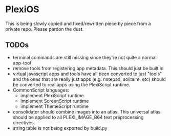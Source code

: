 # PlexiOS

This is being slowly copied and fixed/rewritten piece by piece from a private
repo. Please pardon the dust.

## TODOs

- terminal commands are still missing since they're not quite a normal app-tool
- remove tools from registering app metadata. This should just be built in
- virtual javascript apps and tools have all been converted to just "tools" and
  the ones that are really just apps (e.g. notepad, solitaire, etc) should be
  converted to real apps using the PlexiScript runtime.
- CommonScript languages:
  - implement PlexiScript runtime
  - implement ScreenScript runtime
  - implement ThemeScript runtime
- consolidator should combine images into an atlas. This universal atlas should
  be applied to all PLEXI_IMAGE_B64 text preprocessing directives.
- string table is not being exported by build.py
